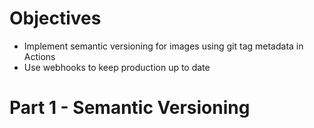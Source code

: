 # Objectives
* Implement semantic versioning for images using git tag metadata in Actions
* Use webhooks to keep production up to date
# Part 1 - Semantic Versioning
